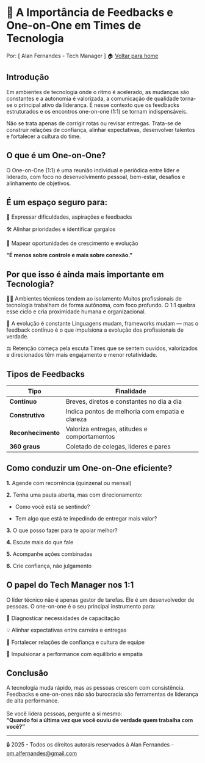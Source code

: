 # 🧠 A Importância de Feedbacks e One-on-One em Times de Tecnologia
Por: [ Alan Fernandes - Tech Manager ] :house: [Voltar para home](https://github.com/af-tech-manager/portfolio/blob/main/README.md)

## Introdução
Em ambientes de tecnologia onde o ritmo é acelerado, as mudanças são constantes e a autonomia é valorizada, a comunicação de qualidade torna-se o principal ativo da liderança. É nesse contexto que os feedbacks estruturados e os encontros one-on-one (1:1) se tornam indispensáveis.

Não se trata apenas de corrigir rotas ou revisar entregas. Trata-se de construir relações de confiança, alinhar expectativas, desenvolver talentos e fortalecer a cultura do time.

## O que é um One-on-One?
O One-on-One (1:1) é uma reunião individual e periódica entre líder e liderado, com foco no desenvolvimento pessoal, bem-estar, desafios e alinhamento de objetivos.

## É um espaço seguro para:

📣 Expressar dificuldades, aspirações e feedbacks

🛠️ Alinhar prioridades e identificar gargalos

🚀 Mapear oportunidades de crescimento e evolução

**“É menos sobre controle e mais sobre conexão.”**

## Por que isso é ainda mais importante em Tecnologia?
👩‍💻 Ambientes técnicos tendem ao isolamento
Muitos profissionais de tecnologia trabalham de forma autônoma, com foco profundo. O 1:1 quebra esse ciclo e cria proximidade humana e organizacional.

🔄 A evolução é constante
Linguagens mudam, frameworks mudam — mas o feedback contínuo é o que impulsiona a evolução dos profissionais de verdade.

⚖️ Retenção começa pela escuta
Times que se sentem ouvidos, valorizados e direcionados têm mais engajamento e menor rotatividade.

## Tipos de Feedbacks
| Tipo               | Finalidade                                      |
| ------------------ | ----------------------------------------------- |
| **Contínuo**       | Breves, diretos e constantes no dia a dia       |
| **Construtivo**    | Indica pontos de melhoria com empatia e clareza |
| **Reconhecimento** | Valoriza entregas, atitudes e comportamentos    |
| **360 graus**      | Coletado de colegas, líderes e pares            |


## Como conduzir um One-on-One eficiente?
**1.** Agende com recorrência (quinzenal ou mensal)

**2.** Tenha uma pauta aberta, mas com direcionamento:

  - Como você está se sentindo?

  - Tem algo que está te impedindo de entregar mais valor?

**3.** O que posso fazer para te apoiar melhor?

**4.** Escute mais do que fale

**5.** Acompanhe ações combinadas

**6.** Crie confiança, não julgamento

## O papel do Tech Manager nos 1:1
O líder técnico não é apenas gestor de tarefas. Ele é um desenvolvedor de pessoas. O one-on-one é o seu principal instrumento para:

📍 Diagnosticar necessidades de capacitação

💡 Alinhar expectativas entre carreira e entregas

🤝 Fortalecer relações de confiança e cultura de equipe

🎯 Impulsionar a performance com equilíbrio e empatia

## Conclusão
A tecnologia muda rápido, mas as pessoas crescem com consistência. Feedbacks e one-on-ones não são burocracia são ferramentas de liderança de alta performance. \
\
Se você lidera pessoas, pergunte a si mesmo:
\
**“Quando foi a última vez que você ouviu de verdade quem trabalha com você?”**

---
:lock: 2025 - Todos os direitos autorais reservados à Alan Fernandes - pm.alfernandes@gmail.com
